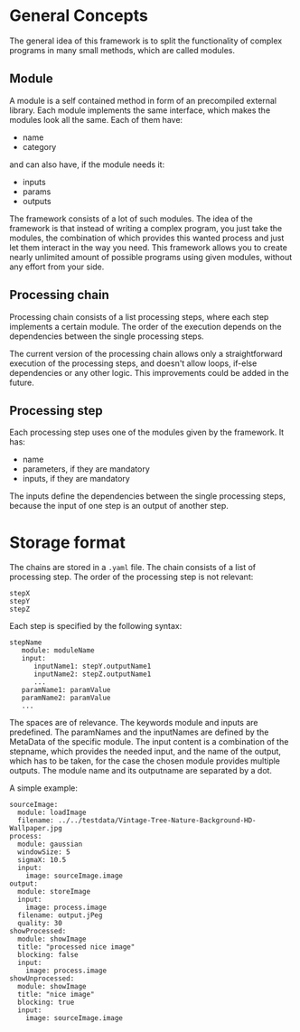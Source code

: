 # General Concepts

The general idea of this framework is to split the functionality of complex programs in many small methods, which are called modules.

## Module
A module is a self contained method in form of an precompiled external library. Each module implements the same interface, which makes the modules look all the same. Each of them have:

- name
- category

and can also have, if the module needs it: 

- inputs
- params
- outputs

The framework consists of a lot of such modules. The idea of the framework is that instead of writing a complex program, you just take the modules, the combination of which provides this wanted process and just let them interact in the way you need. This framework allows you to create nearly unlimited amount of possible programs using given modules, without any effort from your side.

## Processing chain
Processing chain consists of a list processing steps, where each step implements a certain module. The order of the execution depends on the dependencies between the single processing steps.

The current version of the processing chain allows only a straightforward execution of the processing steps, and doesn't allow loops, if-else dependencies or any other logic. This improvements could be added in the future.

## Processing step
Each processing step uses one of the modules given by the framework. It has:

- name 
- parameters, if they are mandatory
- inputs, if they are mandatory

The inputs define the dependencies between the single processing steps, because the input of one step is an output of another step.

# Storage format
The chains are stored in a `.yaml` file. The chain consists of a list of processing step. The order of the processing step is not relevant:
   
    stepX
    stepY
    stepZ

Each step is specified by the following syntax:

    stepName
       module: moduleName
       input:
          inputName1: stepY.outputName1
          inputName2: stepZ.outputName1
          ...
       paramName1: paramValue
       paramName2: paramValue
       ...
       
The spaces are of relevance. The keywords module and inputs are predefined. The paramNames and the inputNames are defined by the MetaData of the specific module. The input content is a combination of the stepname, which provides the needed input, and the name of the output, which has to be taken, for the case the chosen module provides multiple outputs. The module name and its outputname are separated by a dot.

A simple example:

    sourceImage:
      module: loadImage
      filename: ../../testdata/Vintage-Tree-Nature-Background-HD-Wallpaper.jpg
    process:
      module: gaussian
      windowSize: 5
      sigmaX: 10.5
      input:
        image: sourceImage.image
    output:
      module: storeImage
      input:
        image: process.image
      filename: output.jPeg
      quality: 30
    showProcessed:
      module: showImage
      title: "processed nice image"
      blocking: false
      input:
        image: process.image
    showUnprocessed:
      module: showImage
      title: "nice image"
      blocking: true
      input:
        image: sourceImage.image
